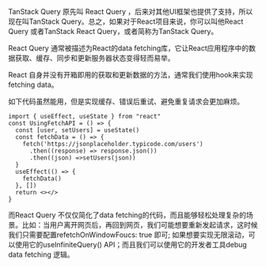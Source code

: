 TanStack Query 原先叫 React Query ，后来对其他UI框架也提供了支持，所以现在叫TanStack Query。总之，如果对于React项目来说，你可以叫他React Query 或者TanStack React Query，或者简称为TanStack Query。

React Query 通常被描述为React的data fetching库，它让React应用程序中的数据获取、缓存、同步和更新服务器状态变得轻而易举。

React 自身并没有开箱即用的获取和更新数据的方法，通常我们使用hook来实现fetching data。

如下代码虽然能用，但是实现缓存、错误后重试、避免重复请求会更加麻烦。
```
import { useEffect, useState } from "react"
const UsingFetchAPI = () => {
  const [user, setUsers] = useState()
  const fetchData = () => {
    fetch('https://jsonplaceholder.typicode.com/users')
      .then((response) => response.json())
      .then((json) =>setUsers(json))
  }
  useEffect(() => {
    fetchData()
  }, [])
  return <></>
}
```

而React Query 不仅仅简化了data fetching的代码，而且能够轻松处理复杂的场景。比如：当用户离开网页后，再回到网页，我们可能想要重新发起请求，这时候我们只需要配置refetchOnWindowFoucs: true 即可; 如果想要实现无限滚动，可以使用它的useInfiniteQuery() API；而且我们可以使用它的开发者工具debug data fetching 逻辑。
